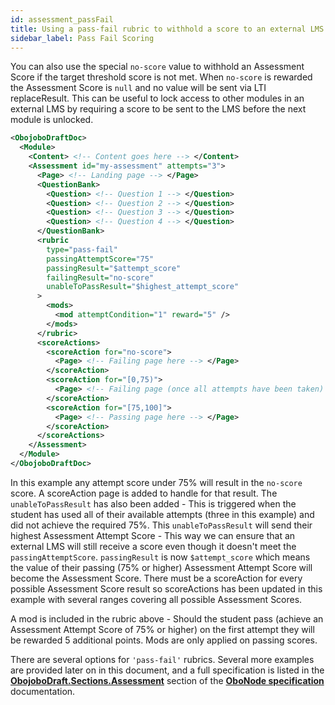 ```yaml
---
id: assessment_passFail
title: Using a pass-fail rubric to withhold a score to an external LMS gradebook
sidebar_label: Pass Fail Scoring
---
```


You can also use the special `no-score` value to withhold an Assessment Score if the target threshold score is not met. When `no-score` is rewarded the Assessment Score is `null` and no value will be sent via LTI replaceResult. This can be useful to lock access to other modules in an external LMS by requiring a score to be sent to the LMS before the next module is unlocked.

```xml
<ObojoboDraftDoc>
  <Module>
    <Content> <!-- Content goes here --> </Content>
    <Assessment id="my-assessment" attempts="3">
      <Page> <!-- Landing page --> </Page>
      <QuestionBank>
        <Question> <!-- Question 1 --> </Question>
        <Question> <!-- Question 2 --> </Question>
        <Question> <!-- Question 3 --> </Question>
        <Question> <!-- Question 4 --> </Question>
      </QuestionBank>
      <rubric
        type="pass-fail"
        passingAttemptScore="75"
        passingResult="$attempt_score"
        failingResult="no-score"
        unableToPassResult="$highest_attempt_score"
      >
        <mods>
          <mod attemptCondition="1" reward="5" />
        </mods>
      </rubric>
      <scoreActions>
        <scoreAction for="no-score">
          <Page> <!-- Failing page here --> </Page>
        </scoreAction>
        <scoreAction for="[0,75)">
          <Page> <!-- Failing page (once all attempts have been taken) --> </Page>
        </scoreAction>
        <scoreAction for="[75,100]">
          <Page> <!-- Passing page here --> </Page>
        </scoreAction>
      </scoreActions>
    </Assessment>
  </Module>
</ObojoboDraftDoc>
```

In this example any attempt score under 75% will result in the `no-score` score. A scoreAction page is added to handle for that result. The `unableToPassResult` has also been added - This is triggered when the student has used all of their available attempts (three in this example) and did not achieve the required 75%. This `unableToPassResult` will send their highest Assessment Attempt Score - This way we can ensure that an external LMS will still receive a score even though it doesn't meet the `passingAttemptScore`. `passingResult` is now `$attempt_score` which means the value of their passing (75% or higher) Assessment Attempt Score will become the Assessment Score. There must be a scoreAction for every possible Assessment Score result so scoreActions has been updated in this example with several ranges covering all possible Assessment Scores.

A mod is included in the rubric above - Should the student pass (achieve an Assessment Attempt Score of 75% or higher) on the first attempt they will be rewarded 5 additional points. Mods are only applied on passing scores.

There are several options for `'pass-fail'` rubrics. Several more examples are provided later on in this document, and a full specification is listed in the [**ObojoboDraft.Sections.Assessment**](obo_reference.md#obojobodraftsectionsassessment) section of the [**OboNode specification**](obo_reference.md) documentation.
